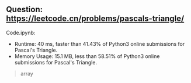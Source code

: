 ## Question: https://leetcode.cn/problems/pascals-triangle/

Code.ipynb:
* Runtime: 40 ms, faster than 41.43% of Python3 online submissions for Pascal's Triangle.
* Memory Usage: 15.1 MB, less than 58.51% of Python3 online submissions for Pascal's Triangle.
> array